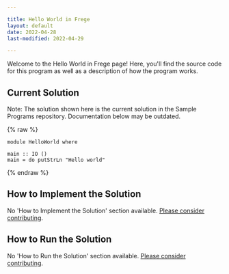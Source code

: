 ```yaml
---

title: Hello World in Frege
layout: default
date: 2022-04-28
last-modified: 2022-04-29

---
```


Welcome to the Hello World in Frege page! Here, you'll find the source code for this program as well as a description of how the program works.

## Current Solution

Note: The solution shown here is the current solution in the Sample Programs repository. Documentation below may be outdated.

{% raw %}

```Frege
module HelloWorld where

main :: IO ()
main = do putStrLn "Hello world"
```

{% endraw %}

## How to Implement the Solution

No 'How to Implement the Solution' section available. [Please consider contributing](https://github.com/TheRenegadeCoder/sample-programs-website).

## How to Run the Solution

No 'How to Run the Solution' section available. [Please consider contributing](https://github.com/TheRenegadeCoder/sample-programs-website).